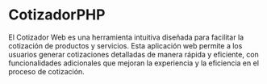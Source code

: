 # CotizadorPHP
El Cotizador Web es una herramienta intuitiva diseñada para facilitar la cotización de productos y servicios. Esta aplicación web permite a los usuarios generar cotizaciones detalladas de manera rápida y eficiente, con funcionalidades adicionales que mejoran la experiencia y la eficiencia en el proceso de cotización.
